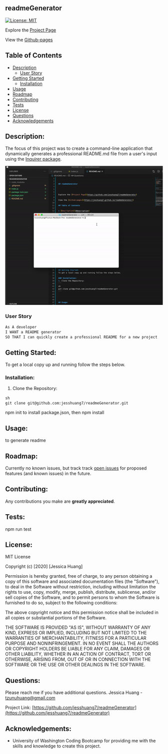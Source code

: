 

## readmeGenerator

[![License: MIT](https://img.shields.io/badge/License-MIT-yellow.svg)](https://opensource.org/licenses/MIT) 

Explore the [Project Page](https://github.com/jesshuang7/readmeGenerator)

View the [Github-pages](https://jesshuang7.github.io/readmeGenerator/)

## Table of Contents

* [Description](#description)
    * [User Story](#user-story) 
* [Getting Started](#getting-started)
  * [Installation](#installation)
* [Usage](#usage)
* [Roadmap](#roadmap)
* [Contributing](#contributing)
* [Tests](#tests)
* [License](#License)
* [Questions](#questions)
* [Acknowledgements](#acknowledgements)

## Description:
The focus of this project was to create a command-line application that dynamically generates a professional README.md file from a user's input using the [Inquirer package](https://www.npmjs.com/package/inquirer). 


![Project Gif](readmeGenerator.gif)

### User Story

```
As A developer 
I WANT a README generator 
SO THAT I can quickly create a professional README for a new project
```


## Getting Started:
To get a local copy up and running follow the steps below.

### Installation:
1. Clone the Repository:
```
sh
git clone git@github.com:jesshuang7/readmeGenerator.git
```
npm init to install package.json, then npm install


## Usage:
to generate readme

## Roadmap:
Currently no known issues, but track track [open issues](https://github.com/jesshuang7/readmeGenerator/issues ) for proposed features (and known issues) in the future.

## Contributing:
Any contributions you make are **greatly appreciated**.



## Tests:
npm run test

## License:

MIT License

Copyright (c) [2020] [Jessica Huang]

Permission is hereby granted, free of charge, to any person obtaining a copy
of this software and associated documentation files (the "Software"), to deal
in the Software without restriction, including without limitation the rights
to use, copy, modify, merge, publish, distribute, sublicense, and/or sell
copies of the Software, and to permit persons to whom the Software is
furnished to do so, subject to the following conditions:

The above copyright notice and this permission notice shall be included in all
copies or substantial portions of the Software.

THE SOFTWARE IS PROVIDED "AS IS", WITHOUT WARRANTY OF ANY KIND, EXPRESS OR
IMPLIED, INCLUDING BUT NOT LIMITED TO THE WARRANTIES OF MERCHANTABILITY,
FITNESS FOR A PARTICULAR PURPOSE AND NONINFRINGEMENT. IN NO EVENT SHALL THE
AUTHORS OR COPYRIGHT HOLDERS BE LIABLE FOR ANY CLAIM, DAMAGES OR OTHER
LIABILITY, WHETHER IN AN ACTION OF CONTRACT, TORT OR OTHERWISE, ARISING FROM,
OUT OF OR IN CONNECTION WITH THE SOFTWARE OR THE USE OR OTHER DEALINGS IN THE
SOFTWARE.

## Questions:
Please reach me if you have additional questions.
Jessica Huang - tzunuhuang@gmail.com

Project Link: [https://github.com/jesshuang7/readmeGenerator](https://github.com/jesshuang7/readmeGenerator)

## Acknowledgements: 
* University of Washington Coding Bootcamp for providing me with the skills and knowledge to create this project. 



        